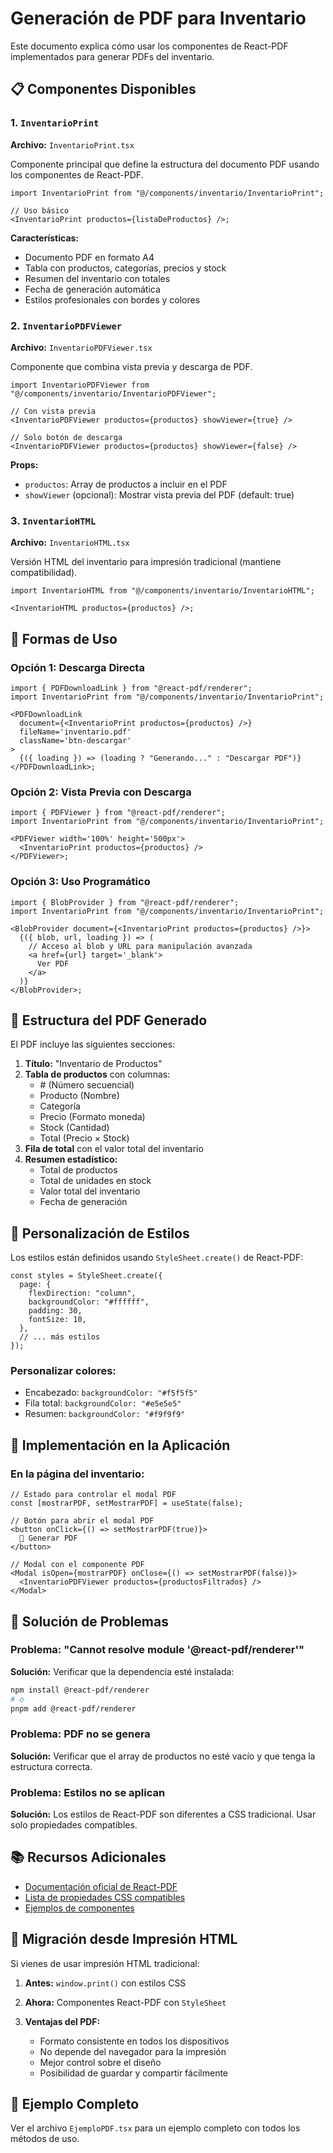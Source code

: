 # Generación de PDF para Inventario

Este documento explica cómo usar los componentes de React-PDF implementados para generar PDFs del inventario.

## 📋 Componentes Disponibles

### 1. `InventarioPrint`

**Archivo:** `InventarioPrint.tsx`

Componente principal que define la estructura del documento PDF usando los componentes de React-PDF.

```tsx
import InventarioPrint from "@/components/inventario/InventarioPrint";

// Uso básico
<InventarioPrint productos={listaDeProductos} />;
```

**Características:**

- Documento PDF en formato A4
- Tabla con productos, categorías, precios y stock
- Resumen del inventario con totales
- Fecha de generación automática
- Estilos profesionales con bordes y colores

### 2. `InventarioPDFViewer`

**Archivo:** `InventarioPDFViewer.tsx`

Componente que combina vista previa y descarga de PDF.

```tsx
import InventarioPDFViewer from "@/components/inventario/InventarioPDFViewer";

// Con vista previa
<InventarioPDFViewer productos={productos} showViewer={true} />

// Solo botón de descarga
<InventarioPDFViewer productos={productos} showViewer={false} />
```

**Props:**

- `productos`: Array de productos a incluir en el PDF
- `showViewer` (opcional): Mostrar vista previa del PDF (default: true)

### 3. `InventarioHTML`

**Archivo:** `InventarioHTML.tsx`

Versión HTML del inventario para impresión tradicional (mantiene compatibilidad).

```tsx
import InventarioHTML from "@/components/inventario/InventarioHTML";

<InventarioHTML productos={productos} />;
```

## 🚀 Formas de Uso

### Opción 1: Descarga Directa

```tsx
import { PDFDownloadLink } from "@react-pdf/renderer";
import InventarioPrint from "@/components/inventario/InventarioPrint";

<PDFDownloadLink
  document={<InventarioPrint productos={productos} />}
  fileName='inventario.pdf'
  className='btn-descargar'
>
  {({ loading }) => (loading ? "Generando..." : "Descargar PDF")}
</PDFDownloadLink>;
```

### Opción 2: Vista Previa con Descarga

```tsx
import { PDFViewer } from "@react-pdf/renderer";
import InventarioPrint from "@/components/inventario/InventarioPrint";

<PDFViewer width='100%' height='500px'>
  <InventarioPrint productos={productos} />
</PDFViewer>;
```

### Opción 3: Uso Programático

```tsx
import { BlobProvider } from "@react-pdf/renderer";
import InventarioPrint from "@/components/inventario/InventarioPrint";

<BlobProvider document={<InventarioPrint productos={productos} />}>
  {({ blob, url, loading }) => (
    // Acceso al blob y URL para manipulación avanzada
    <a href={url} target='_blank'>
      Ver PDF
    </a>
  )}
</BlobProvider>;
```

## 📄 Estructura del PDF Generado

El PDF incluye las siguientes secciones:

1. **Título:** "Inventario de Productos"
2. **Tabla de productos** con columnas:
   - \# (Número secuencial)
   - Producto (Nombre)
   - Categoría
   - Precio (Formato moneda)
   - Stock (Cantidad)
   - Total (Precio × Stock)
3. **Fila de total** con el valor total del inventario
4. **Resumen estadístico:**
   - Total de productos
   - Total de unidades en stock
   - Valor total del inventario
   - Fecha de generación

## 🎨 Personalización de Estilos

Los estilos están definidos usando `StyleSheet.create()` de React-PDF:

```tsx
const styles = StyleSheet.create({
  page: {
    flexDirection: "column",
    backgroundColor: "#ffffff",
    padding: 30,
    fontSize: 10,
  },
  // ... más estilos
});
```

### Personalizar colores:

- Encabezado: `backgroundColor: "#f5f5f5"`
- Fila total: `backgroundColor: "#e5e5e5"`
- Resumen: `backgroundColor: "#f9f9f9"`

## 🔧 Implementación en la Aplicación

### En la página del inventario:

```tsx
// Estado para controlar el modal PDF
const [mostrarPDF, setMostrarPDF] = useState(false);

// Botón para abrir el modal PDF
<button onClick={() => setMostrarPDF(true)}>
  📄 Generar PDF
</button>

// Modal con el componente PDF
<Modal isOpen={mostrarPDF} onClose={() => setMostrarPDF(false)}>
  <InventarioPDFViewer productos={productosFiltrados} />
</Modal>
```

## 🐛 Solución de Problemas

### Problema: "Cannot resolve module '@react-pdf/renderer'"

**Solución:** Verificar que la dependencia esté instalada:

```bash
npm install @react-pdf/renderer
# o
pnpm add @react-pdf/renderer
```

### Problema: PDF no se genera

**Solución:** Verificar que el array de productos no esté vacío y que tenga la estructura correcta.

### Problema: Estilos no se aplican

**Solución:** Los estilos de React-PDF son diferentes a CSS tradicional. Usar solo propiedades compatibles.

## 📚 Recursos Adicionales

- [Documentación oficial de React-PDF](https://react-pdf.org/)
- [Lista de propiedades CSS compatibles](https://react-pdf.org/styling)
- [Ejemplos de componentes](https://react-pdf.org/components)

## 🔄 Migración desde Impresión HTML

Si vienes de usar impresión HTML tradicional:

1. **Antes:** `window.print()` con estilos CSS
2. **Ahora:** Componentes React-PDF con `StyleSheet`

3. **Ventajas del PDF:**
   - Formato consistente en todos los dispositivos
   - No depende del navegador para la impresión
   - Mejor control sobre el diseño
   - Posibilidad de guardar y compartir fácilmente

## 📝 Ejemplo Completo

Ver el archivo `EjemploPDF.tsx` para un ejemplo completo con todos los métodos de uso.
